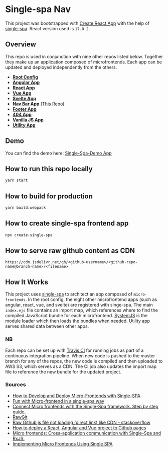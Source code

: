 # Single-spa Nav

This project was bootstrapped with [Create React App](https://github.com/facebook/create-react-app) with the help of [single-spa](https://single-spa.js.org/). React version used is `17.0.2`.


## Overview

This repo is used in conjunction with nine other repos listed below. Together they make up an application composed of microfrontends. Each app can be updated and deployed independently from the others.

- [**Root Config**](https://github.com/actionanand/single-spa-demo-root-config)
- [**Angular App**](https://github.com/actionanand/single-spa-angular)
- [**React App**](https://github.com/actionanand/single-spa-react)
- [**Vue App**](https://github.com/actionanand/single-spa-vue)
- [**Svelte App**](https://github.com/actionanand/single-spa-svelte)
- [**Nav Bar App** (This Repo)](https://github.com/actionanand/single-spa-nav)
- [**Footer App**](https://github.com/actionanand/single-spa-footer)
- [**404 App**](https://github.com/actionanand/single-spa-404)
- [**Vanilla JS App**](https://github.com/actionanand/single-spa-vanilla-js)
- [**Utility App**](https://github.com/actionanand/single-spa-utility)

## Demo

You can find the demo here: [Single-Spa-Demo App](https://ar-single-spa-demo.herokuapp.com/)

## How to run this repo locally

```bash
yarn start
```

## How to build for production

```bash
yarn build:webpack
```

## How to create single-spa frontend app

```bash
npx create-single-spa
```

## How to serve raw github content as CDN

```
https://cdn.jsdelivr.net/gh/<github-username>/<github-repo-name@branch-name>/<filename>
```

## How It Works

This project uses [single-spa](https://single-spa.js.org/) to architect an app composed of `micro-frontends`. In the root config, the eight other microfrontend apps (such as angular, react, vue, and svelte) are registered with singe-spa. The main `index.ejs` file contains an import map, which references where to find the compiled JavaScript bundle for each microfrontend. [SystemJS](https://github.com/systemjs/systemjs) is the module loader which then loads the bundles when needed. Utility app serves shared data between other apps.


### NB

Each repo can be set up with [Travis CI](https://travis-ci.org/) for running jobs as part of a continuous integration pipeline. When new code is pushed to the master branch for any of the repos, the new code is compiled and then uploaded to AWS S3, which serves as a CDN. The CI job also updates the import map file to reference the new bundle for the updated project.

### Sources

- [How to Develop and Deploy Micro-Frontends with Single-SPA](https://www.freecodecamp.org/news/developing-and-deploying-micro-frontends-with-single-spa/)
- [Fun with Micro-frontend in a single-spa way](https://dev.to/nitinreddy3/fun-with-micro-frontend-in-a-single-spa-way-1iok)
- [Connect Micro frontends with the Single-Spa framework. Step by step guide.](https://obaranovskyi.medium.com/connecting-micro-frontends-with-the-single-spa-framework-step-by-step-guide-e7fa87306bc7)
- [RawGit](https://rawgit.com/)
- [Raw Github js file not loading (direct link) like CDN - stackoverflow](https://stackoverflow.com/questions/62901066/raw-github-js-file-not-loading-direct-link-like-cdn/)
- [How to deploy a React, Angular and Vue project to Github pages](https://deepinder.me/how-to-deploy-a-react-angular-vue-project-to-github-pages)
- [Micro frontends: Cross-application communication with Single-Spa and RxJS.](https://obaranovskyi.medium.com/micro-frontends-cross-application-communication-with-single-spa-and-rxjs-aa55084bf344)
- [Implementing Micro Frontends Using Single SPA](https://betterprogramming.pub/implementing-micro-frontends-using-single-spa-1ac2a3f704a2)